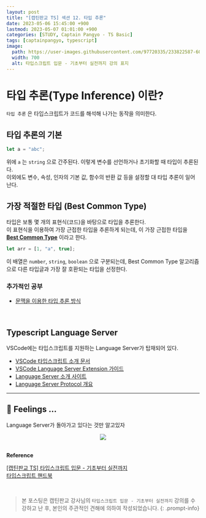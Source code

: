 ```yaml
---
layout: post
title: "[캡틴판교 TS] 섹션 12. 타입 추론"
date: 2023-05-06 15:45:00 +900
lastmod: 2023-05-07 01:01:00 +900
categories: [STUDY, Captain Pangyo - TS Basic]
tags: [captainpangyo, typescript]
image: 
  path: https://user-images.githubusercontent.com/97720335/233822587-60d294e1-867c-4cc0-b352-26899b803685.png
  width: 700
  alt: 타입스크립트 입문 - 기초부터 실전까지 강의 표지
---
```


# 타입 추론(Type Inference) 이란?
`타입 추론` 은 타입스크립트가 코드를 해석해 나가는 동작을 의미한다.

## 타입 추론의 기본
```ts
let a = "abc";
```
위에 `a` 는 `string` 으로 간주된다. 이렇게 변수를 선언하거나 초기화할 때 타입이 추론된다. <br>
이외에도 변수, 속성, 인자의 기본 값, 함수의 반환 값 등을 설정할 대 타입 추론이 일어난다.

## 가장 적절한 타입 (Best Common Type)
타입은 보통 몇 개의 표현식(코드)을 바탕으로 타입을 추론한다. <br>
이 표현식을 이용하여 가장 근접한 타입을 추론하게 되는데, 이 가장 근접한 타입을 **[Best Common Type](https://www.typescriptlang.org/docs/handbook/type-inference.html)** 이라고 한다.

```ts
let arr = [1, "a", true];
```

이 배열은 `number`, `string`, `boolean` 으로 구분되는데, Best Common Type 알고리즘으로 다른 타입글과 가장 잘 호환되는 타입을 선정한다.

### 추가적인 공부
- [문맥을 이용한 타입 추론 방식](https://joshua1988.github.io/ts/guide/type-inference.html#%EA%B0%80%EC%9E%A5-%EC%A0%81%EC%A0%88%ED%95%9C-%ED%83%80%EC%9E%85-best-common-type)

<br>

## Typescript Language Server
VSCode에는 타입스크립트를 지원하는 Language Server가 탑재되어 있다.

- [VSCode 타입스크립트 소개 문서](https://code.visualstudio.com/docs/languages/typescript#_code-suggestions)
- [VSCode Language Server Extension 가이드](https://code.visualstudio.com/api/language-extensions/language-server-extension-guide)
- [Language Server 소개 사이트](https://langserver.org/)
- [Language Server Protocol 개요](https://learn.microsoft.com/ko-kr/visualstudio/extensibility/language-server-protocol?view=vs-2019)

---

## 🧸 Feelings ...
Language Server가 돌아가고 있다는 것만 알고있자 

<div align="center"><img src="https://user-images.githubusercontent.com/97720335/236607833-c3b67bbc-bddf-4520-b951-aab057019510.png"></div>

<br>

**Reference**

[[캡틴판교 TS] 타입스크립트 입문 - 기초부터 실전까지](https://www.inflearn.com/course/%ED%83%80%EC%9E%85%EC%8A%A4%ED%81%AC%EB%A6%BD%ED%8A%B8-%EC%9E%85%EB%AC%B8) <br>
[타입스크립트 핸드북](https://joshua1988.github.io/ts/)

<br>

> 본 포스팅은 캡틴판교 강사님의 `타입스크립트 입문 - 기초부터 실전까지` 강의를 수강하고 난 후, 본인의 주관적인 견해에 의하여 작성되었습니다.
{: .prompt-info}